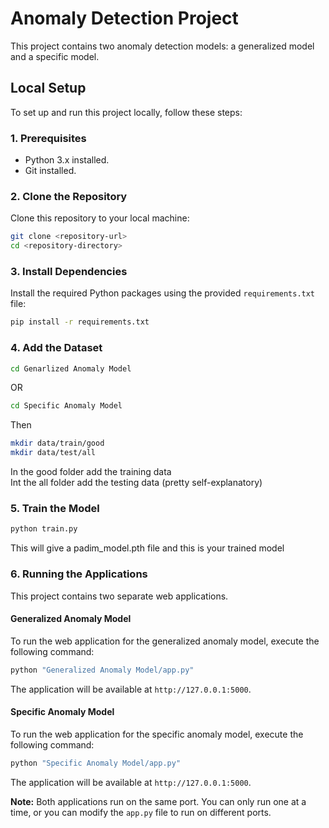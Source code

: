 # Anomaly Detection Project

This project contains two anomaly detection models: a generalized model and a specific model.

## Local Setup

To set up and run this project locally, follow these steps:

### 1. Prerequisites

-   Python 3.x installed.
-   Git installed.

### 2. Clone the Repository

Clone this repository to your local machine:

```bash
git clone <repository-url>
cd <repository-directory>
```

### 3. Install Dependencies

Install the required Python packages using the provided `requirements.txt` file:

```bash
pip install -r requirements.txt
```

### 4. Add the Dataset

```bash
cd Genarlized Anomaly Model
```
OR
```bash
cd Specific Anomaly Model
```
Then
```bash
mkdir data/train/good
mkdir data/test/all
```
In the good folder add the training data
<br>
Int the all folder add the testing data (pretty self-explanatory)


### 5. Train the Model

```bash
python train.py
```
This will give a padim_model.pth file and this is your trained model

### 6. Running the Applications

This project contains two separate web applications.

#### Generalized Anomaly Model

To run the web application for the generalized anomaly model, execute the following command:

```bash
python "Generalized Anomaly Model/app.py"
```

The application will be available at `http://127.0.0.1:5000`.

#### Specific Anomaly Model

To run the web application for the specific anomaly model, execute the following command:

```bash
python "Specific Anomaly Model/app.py"
```

The application will be available at `http://127.0.0.1:5000`.

**Note:** Both applications run on the same port. You can only run one at a time, or you can modify the `app.py` file to run on different ports.
